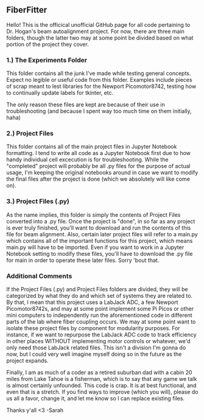 ## FiberFitter

Hello! This is the officical unofficial GitHub page for all code pertaining to Dr. Hogan's beam autoalignment project. For now, there are three main folders, though the latter two may at some point be divided based on what portion of the project they cover.

### 1.) The Experiments Folder
This folder contains all the junk I've made while testing general concepts. Expect no legible or useful code from this folder. Examples include pieces of scrap meant to lest libraries for the Newport Picomotor8742, testing how to continually update labels for tkinter, etc. 

The only reason these files are kept are because of their use in troubleshooting (and because I spent way too much time on them initially, haha)

### 2.) Project Files
This folder contains all of the main project files in Jupyter Notebook formatting. I tend to write all code as a Jupyter Notebook first due to how handy individual cell excecution is for troubleshooting. While the "completed" project will probably be all .py files for the purpose of actual usage, I'm keeping the original notebooks around in case we want to modify the final files after the project is done (which we absolutely will like come on).

### 3.) Project Files (.py)
As the name implies, this folder is simply the contents of Project Files converted into a .py file. Once the project is "done", in so far as any project is ever truly finished, you'll want to download and run the contents of this file for beam alignment. Also, certain later project files will refer to a main.py which contains all of the important functions for this project, which means main.py will have to be imported. Even if you want to work in a Jupyter Notebook setting to modify these files, you'll have to download the .py file for main in order to operate these later files. Sorry 'bout that.

### Additional Comments
If the Project Files (.py) and Project Files folders are divided, they will be categorized by what they do and which set of systems they are related to. By that, I mean that this project uses a LabJack ADC, a few Newport Picomotor8742s, and may at some point implement some Pi Picos or other mini computers to independently run the aforementioned code in different parts of the lab where fiber coupling occurs. We may at some point want to isolate these project files by component for modularity purposes. For instance, if we want to repurpose the LabJack ADC code to track efficiency in other places WITHOUT implementing motor controls or whatever, we'd only need those LabJack related files. This isn't a division I'm gonna do now, but I could very well imagine myself doing so in the future as the project expands.

Finally, I am as much of a coder as a retired suburban dad with a cabin 20 miles from Lake Tahoe is a fisherman, which is to say that any game we talk is almost certainly unfounded. This code is crap. It is at best functional, and even that is a stretch. If you find ways to improve (which you will), please do us all a favor, change it, and let me know so I can replace existing files.

Thanks y'all <3
-Sarah
